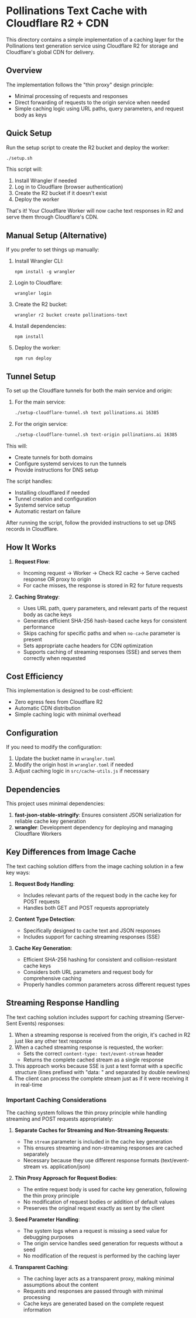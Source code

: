 # Pollinations Text Cache with Cloudflare R2 + CDN

This directory contains a simple implementation of a caching layer for the Pollinations text generation service using Cloudflare R2 for storage and Cloudflare's global CDN for delivery.

## Overview

The implementation follows the "thin proxy" design principle:
- Minimal processing of requests and responses
- Direct forwarding of requests to the origin service when needed
- Simple caching logic using URL paths, query parameters, and request body as keys

## Quick Setup

Run the setup script to create the R2 bucket and deploy the worker:

```bash
./setup.sh
```

This script will:
1. Install Wrangler if needed
2. Log in to Cloudflare (browser authentication)
3. Create the R2 bucket if it doesn't exist
4. Deploy the worker

That's it! Your Cloudflare Worker will now cache text responses in R2 and serve them through Cloudflare's CDN.

## Manual Setup (Alternative)

If you prefer to set things up manually:

1. Install Wrangler CLI:
   ```
   npm install -g wrangler
   ```

2. Login to Cloudflare:
   ```
   wrangler login
   ```

3. Create the R2 bucket:
   ```
   wrangler r2 bucket create pollinations-text
   ```

4. Install dependencies:
   ```
   npm install
   ```

5. Deploy the worker:
   ```
   npm run deploy
   ```

## Tunnel Setup

To set up the Cloudflare tunnels for both the main service and origin:

1. For the main service:
   ```bash
   ./setup-cloudflare-tunnel.sh text pollinations.ai 16385
   ```

2. For the origin service:
   ```bash
   ./setup-cloudflare-tunnel.sh text-origin pollinations.ai 16385
   ```

This will:
- Create tunnels for both domains
- Configure systemd services to run the tunnels
- Provide instructions for DNS setup

The script handles:
- Installing cloudflared if needed
- Tunnel creation and configuration
- Systemd service setup
- Automatic restart on failure

After running the script, follow the provided instructions to set up DNS records in Cloudflare.

## How It Works

1. **Request Flow**:
   - Incoming request → Worker → Check R2 cache → Serve cached response OR proxy to origin
   - For cache misses, the response is stored in R2 for future requests

2. **Caching Strategy**:
   - Uses URL path, query parameters, and relevant parts of the request body as cache keys
   - Generates efficient SHA-256 hash-based cache keys for consistent performance
   - Skips caching for specific paths and when `no-cache` parameter is present
   - Sets appropriate cache headers for CDN optimization
   - Supports caching of streaming responses (SSE) and serves them correctly when requested

## Cost Efficiency

This implementation is designed to be cost-efficient:
- Zero egress fees from Cloudflare R2
- Automatic CDN distribution
- Simple caching logic with minimal overhead

## Configuration

If you need to modify the configuration:

1. Update the bucket name in `wrangler.toml`
2. Modify the origin host in `wrangler.toml` if needed
3. Adjust caching logic in `src/cache-utils.js` if necessary

## Dependencies

This project uses minimal dependencies:

1. **fast-json-stable-stringify**: Ensures consistent JSON serialization for reliable cache key generation
2. **wrangler**: Development dependency for deploying and managing Cloudflare Workers

## Key Differences from Image Cache

The text caching solution differs from the image caching solution in a few key ways:

1. **Request Body Handling**:
   - Includes relevant parts of the request body in the cache key for POST requests
   - Handles both GET and POST requests appropriately

2. **Content Type Detection**:
   - Specifically designed to cache text and JSON responses
   - Includes support for caching streaming responses (SSE)

3. **Cache Key Generation**:
   - Efficient SHA-256 hashing for consistent and collision-resistant cache keys
   - Considers both URL parameters and request body for comprehensive caching
   - Properly handles common parameters across different request types

## Streaming Response Handling

The text caching solution includes support for caching streaming (Server-Sent Events) responses:

1. When a streaming response is received from the origin, it's cached in R2 just like any other text response
2. When a cached streaming response is requested, the worker:
   - Sets the correct `content-type: text/event-stream` header
   - Returns the complete cached stream as a single response
3. This approach works because SSE is just a text format with a specific structure (lines prefixed with "data: " and separated by double newlines)
4. The client can process the complete stream just as if it were receiving it in real-time

### Important Caching Considerations

The caching system follows the thin proxy principle while handling streaming and POST requests appropriately:

1. **Separate Caches for Streaming and Non-Streaming Requests**:
   - The `stream` parameter is included in the cache key generation
   - This ensures streaming and non-streaming responses are cached separately
   - Necessary because they use different response formats (text/event-stream vs. application/json)

2. **Thin Proxy Approach for Request Bodies**:
   - The entire request body is used for cache key generation, following the thin proxy principle
   - No modification of request bodies or addition of default values
   - Preserves the original request exactly as sent by the client

3. **Seed Parameter Handling**:
   - The system logs when a request is missing a seed value for debugging purposes
   - The origin service handles seed generation for requests without a seed
   - No modification of the request is performed by the caching layer

4. **Transparent Caching**:
   - The caching layer acts as a transparent proxy, making minimal assumptions about the content
   - Requests and responses are passed through with minimal processing
   - Cache keys are generated based on the complete request information